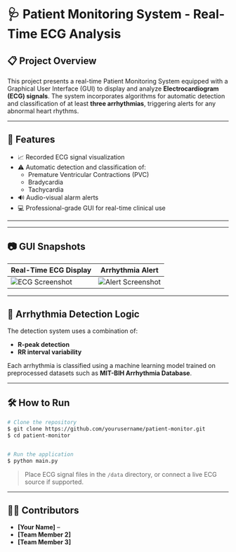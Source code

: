 # 🩺 Patient Monitoring System - Real-Time ECG Analysis


## 📋 Project Overview
This project presents a real-time Patient Monitoring System equipped with a Graphical User Interface (GUI) to display and analyze **Electrocardiogram (ECG) signals**. The system incorporates algorithms for automatic detection and classification of at least **three arrhythmias**, triggering alerts for any abnormal heart rhythms.

---

## 🚀 Features
- 📈 Recorded ECG signal visualization
- ⚠️ Automatic detection and classification of:
  - Premature Ventricular Contractions (PVC)
  - Bradycardia
  - Tachycardia
- 🔊 Audio-visual alarm alerts
- 💻 Professional-grade GUI for real-time clinical use


---


---

## 📷 GUI Snapshots

| Real-Time ECG Display | Arrhythmia Alert |
|------------------------|------------------|
| ![ECG Screenshot](images/ecg_display.png) | ![Alert Screenshot](images/arrhythmia_alert.png) |


---

## 🧠 Arrhythmia Detection Logic
The detection system uses a combination of:
- **R-peak detection**
- **RR interval variability**


Each arrhythmia is classified using a machine learning model trained on preprocessed datasets such as **MIT-BIH Arrhythmia Database**.

---

## 🛠️ How to Run
```bash
# Clone the repository
$ git clone https://github.com/yourusername/patient-monitor.git
$ cd patient-monitor


# Run the application
$ python main.py
```

> Place ECG signal files in the `/data` directory, or connect a live ECG source if supported.

---


## 👨‍💼 Contributors
- **[Your Name]** –
- **[Team Member 2]** 
- **[Team Member 3]** 




